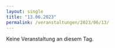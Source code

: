 ```yaml
---
layout: single
title: "13.06.2023"
permalink: /veranstaltungen/2023/06/13/
---
```


Keine Veranstaltung an diesem Tag.
